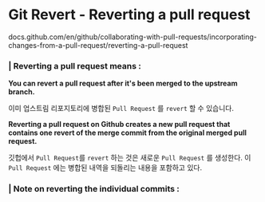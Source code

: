 # Git Revert - Reverting a pull request 

docs.github.com/en/github/collaborating-with-pull-requests/incorporating-changes-from-a-pull-request/reverting-a-pull-request

### | Reverting a pull request means :

**You can revert a pull request after it's been merged to the upstream branch.**

이미 업스트림 리포지토리에 병합된 `Pull Request` 를 `revert` 할 수 있습니다. 

**Reverting a pull request on Github creates a new pull request that contains one revert of the merge commit from the original merged pull request.** 

깃헙에서 `Pull Request`를  `revert` 하는 것은 새로운 `Pull Request` 를 생성한다. 이 `Pull Request` 에는 병합된 내역을 되돌리는 내용을 포함하고 있다. 

### | Note on reverting the individual commits :



